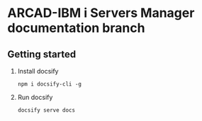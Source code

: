 # ARCAD-IBM i Servers Manager documentation branch

## Getting started
1. Install docsify <p>`npm i docsify-cli -g`</p>
2. Run docsify <p>`docsify serve docs`</p>